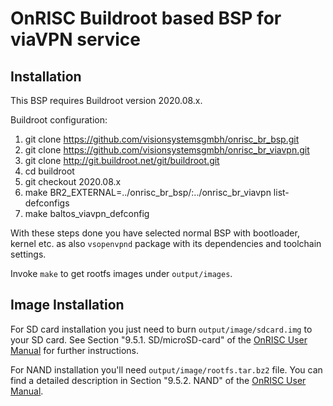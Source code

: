 OnRISC Buildroot based BSP for viaVPN service
=============================================

Installation
------------

This BSP requires Buildroot version 2020.08.x.

Buildroot configuration:

1. git clone https://github.com/visionsystemsgmbh/onrisc_br_bsp.git
1. git clone https://github.com/visionsystemsgmbh/onrisc_br_viavpn.git
2. git clone http://git.buildroot.net/git/buildroot.git
3. cd buildroot
4. git checkout 2020.08.x
5. make BR2_EXTERNAL=../onrisc_br_bsp/:../onrisc_br_viavpn list-defconfigs
6. make baltos_viavpn_defconfig

With these steps done you have selected normal BSP with bootloader, kernel etc.
as also `vsopenvpnd` package with its dependencies and toolchain settings.

Invoke `make` to get rootfs images under `output/images`.

Image Installation
------------------

For SD card installation you just need to burn `output/image/sdcard.img` to your
SD card. See Section "9.5.1. SD/microSD-card" of the [OnRISC User Manual](ftp://ftp.visionsystems.de/pub/multiio/OnRISC/Baltos/OnRISC_User_Manual.pdf)
for further instructions.

For NAND installation you'll need `output/image/rootfs.tar.bz2` file. You can find
a detailed description in Section "9.5.2. NAND" of the [OnRISC User Manual](ftp://ftp.visionsystems.de/pub/multiio/OnRISC/Baltos/OnRISC_User_Manual.pdf).
